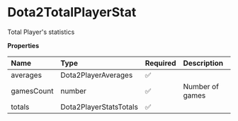 # Dota2TotalPlayerStat

Total Player's statistics

**Properties**

| Name       | Type                   | Required | Description     |
| :--------- | :--------------------- | :------- | :-------------- |
| averages   | Dota2PlayerAverages    | ✅       |                 |
| gamesCount | number                 | ✅       | Number of games |
| totals     | Dota2PlayerStatsTotals | ✅       |                 |

<!-- This file was generated by liblab | https://liblab.com/ -->
